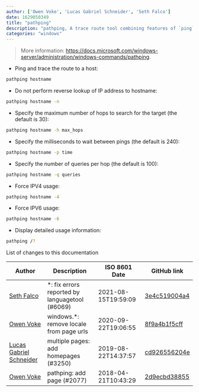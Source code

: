 ```yaml
---
author: ['Owen Voke', 'Lucas Gabriel Schneider', 'Seth Falco']
date: 1629050349
title: "pathping"
description: "pathping, A trace route tool combining features of `ping` and `tracert`."
categories: "windows"
---
```

> More information: <https://docs.microsoft.com/windows-server/administration/windows-commands/pathping>.

- Ping and trace the route to a host:

```bash
pathping hostname
```

- Do not perform reverse lookup of IP address to hostname:

```bash
pathping hostname -n
```

- Specify the maximum number of hops to search for the target (the default is 30):

```bash
pathping hostname -h max_hops
```

- Specify the milliseconds to wait between pings (the default is 240):

```bash
pathping hostname -p time
```

- Specify the number of queries per hop (the default is 100):

```bash
pathping hostname -q queries
```

- Force IPV4 usage:

```bash
pathping hostname -4
```

- Force IPV6 usage:

```bash
pathping hostname -6
```

- Display detailed usage information:

```bash
pathping /?
```
List of changes to this documentation


Author | Description | ISO 8601 Date | GitHub link
------|-----|-----|-----
[Seth Falco](mailto:seth@falco.fun) | *: fix errors reported by languagetool (#6069) | 2021-08-15T19:59:09 | [3e4c519004a4](https://github.com/tldr-pages/tldr/commit/3e4c519004a471c861cdc609fd7239ee3355671c)
[Owen Voke](mailto:development@voke.dev) | windows.*: remove locale from page urls | 2020-09-22T19:06:55 | [8f9a4b1f5cff](https://github.com/tldr-pages/tldr/commit/8f9a4b1f5cff138652665e9756a1a13466029fed)
[Lucas Gabriel Schneider](mailto:lucas.schneider@sap.com) | multiple pages: add homepages (#3250) | 2019-08-22T14:37:57 | [cd926556204e](https://github.com/tldr-pages/tldr/commit/cd926556204e9b8d34858b141886c675e8e0b83a)
[Owen Voke](mailto:owzie123@gmail.com) | pathping: add page (#2077) | 2018-04-21T10:43:29 | [2d9ecbd38855](https://github.com/tldr-pages/tldr/commit/2d9ecbd38855c3797b21dad2f6e63c0418776811)


